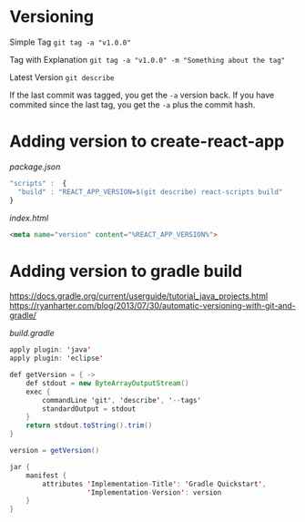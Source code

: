 # Versioning



Simple Tag
`git tag -a "v1.0.0"`

Tag with Explanation
`git tag -a "v1.0.0" -m "Something about the tag"`

Latest Version
`git describe`

If the last commit was tagged, you get the `-a` version back. If you have commited since the last tag, you get the `-a` plus the commit hash.

# Adding version to create-react-app 

*package.json*
```javascript
"scripts" :  {
  "build" : "REACT_APP_VERSION=$(git describe) react-scripts build"
}
```

*index.html*
```html
<meta name="version" content="%REACT_APP_VERSION%">
```


# Adding version to gradle build
https://docs.gradle.org/current/userguide/tutorial_java_projects.html
https://ryanharter.com/blog/2013/07/30/automatic-versioning-with-git-and-gradle/

*build.gradle*
```java
apply plugin: 'java'
apply plugin: 'eclipse'

def getVersion = { ->
    def stdout = new ByteArrayOutputStream()
    exec {
        commandLine 'git', 'describe', '--tags'
        standardOutput = stdout
    }
    return stdout.toString().trim()
}

version = getVersion()

jar {
    manifest {
        attributes 'Implementation-Title': 'Gradle Quickstart',
                   'Implementation-Version': version
    }
}

```
